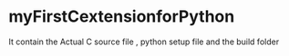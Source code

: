 # myFirstCextensionforPython
It contain the Actual C source file , python setup file and the build folder
